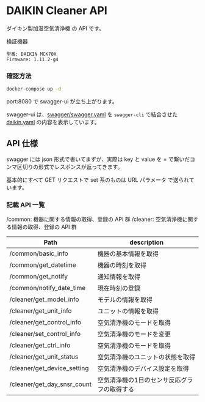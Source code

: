 # DAIKIN Cleaner API

ダイキン製加湿空気清浄機 の API です。

検証機器

```
型番: DAIKIN MCK70X
Firmware: 1.11.2-g4
```

### 確認方法

```sh
docker-compose up -d
```

port:8080 で swagger-ui が立ち上がります。

swagger-ui は、[swagger/swagger.yaml](https://github.com/nasshu2916/DAIKIN-API/blob/master/swagger/swagger.yaml) を `swagger-cli` で結合させた [daikin.yaml](https://github.com/nasshu2916/DAIKIN-API/blob/master/daikin.yaml) の内容を表示しています。

## API 仕様

swagger には json 形式で書いてまずが、実際は key と value を = で繋いだコンマ区切りの形式でレスポンスが返ってきます。

基本的にすべて GET リクエストで set 系のものは URL パラメータ で送られています。

### 記載 API 一覧

/common: 機器に関する情報の取得、登録の API 群
/cleaner: 空気清浄機に関する情報の取得、登録の API 群

| Path                        | description                      |
| --------------------------- | -------------------------------- |
| /common/basic_info          | 機器の基本情報を取得             |
| /common/get_datetime        | 機器の時刻を取得                 |
| /common/get_notify          | 通知情報を取得                   |
| /common/notify_date_time    | 現在時刻の登録                   |
| /cleaner/get_model_info     | モデルの情報を取得               |
| /cleaner/get_unit_info      | ユニットの情報を取得             |
| /cleaner/get_control_info   | 空気清浄機のモードを取得         |
| /cleaner/set_control_info   | 空気清浄機のモードを変更         |
| /cleaner/get_ctrl_info      | 空気清浄機のモードを取得         |
| /cleaner/get_unit_status    | 空気清浄機のユニットの状態を取得 |
| /cleaner/get_device_setting | 空気清浄機のデバイス設定を取得   |
| /cleaner/get_day_snsr_count | 空気清浄機の1日のセンサ反応グラフの取得する   |
